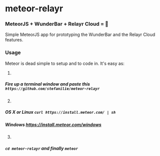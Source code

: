 # meteor-relayr

### MeteorJS + WunderBar + Relayr Cloud = :metal:

Simple MeteorJS app for prototyping the WunderBar and the Relayr Cloud features.

### Usage

Meteor is dead simple to setup and to code in. It's easy as:

1.
##### Fire up a terminal window and paste this ```https://github.com/stefanilie/meteor-relayr```
2.
##### OS X or Linux ```curl https://install.meteor.com/ | sh```
##### Windows https://install.meteor.com/windows

3.
##### ```cd meteor-relayr``` and finally ```meteor```
